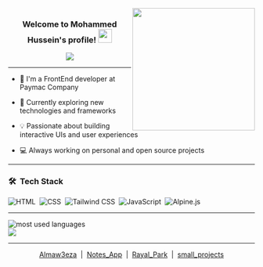 <img width="250" align="right" src="https://c.tenor.com/_DOBjnGspYAAAAAM/code-coding.gif">

<h3 align="center">
  Welcome to Mohammed Hussein's profile!
  <img src="https://media.giphy.com/media/hvRJCLFzcasrR4ia7z/giphy.gif" width="28">
</h3>

<!-- Typing SVG by DenverCoder1 - https://github.com/DenverCoder1/readme-typing-svg -->
<p align="center">
  <a href="https://github.com/DenverCoder1/readme-typing-svg"><img src="https://readme-typing-svg.herokuapp.com/?lines=FrontEnd%20Developer;Always%20learning%20new%20things&font=Fira%20Code&center=true&width=440&height=45&color=f75c7e&vCenter=true&size=22"></a>
</p> 

---

- 🏢 I'm a FrontEnd developer at Paymac Company
- 🌱 Currently exploring new technologies and frameworks
- 💡 Passionate about building interactive UIs and user experiences
 
- 💻 Always working on personal and open source projects

---

### 🛠 &nbsp;Tech Stack
![HTML](https://img.shields.io/badge/-HTML-05122A?style=flat&logo=html5)&nbsp;
![CSS](https://img.shields.io/badge/-CSS-05122A?style=flat&logo=css3&logoColor=1572B6)&nbsp;
![Tailwind CSS](https://img.shields.io/badge/-Tailwind%20CSS-05122A?style=flat&logo=tailwindcss)&nbsp;
![JavaScript](https://img.shields.io/badge/-JavaScript-05122A?style=flat&logo=javascript)&nbsp;
![Alpine.js](https://img.shields.io/badge/-Alpine.js-05122A?style=flat&logo=alpinelinux&logoColor=white)&nbsp;

---

<img align="left" src="https://github-readme-stats.vercel.app/api/top-langs?username=Mohammed-Hussein2&show_icons=true&locale=en&layout=compact&theme=radical" alt="most used languages" />

<br clear="left">

<a href="https://komarev.com/ghpvc/?username=Mohammed-Hussein2&style=for-the-badge">
    <img src="https://komarev.com/ghpvc/?username=Mohammed-Hussein2&style=for-the-badge">
</a> 

---

<p align="center">
  <a href="https://github.com/Mohammed-Hussein2/Almaw3eza">Almaw3eza</a> &nbsp;|&nbsp;
  <a href="https://github.com/Mohammed-Hussein2/Notes_App">Notes_App</a> &nbsp;|&nbsp;
  <a href="https://github.com/Mohammed-Hussein2/Rayal_Park">Rayal_Park</a> &nbsp;|&nbsp;
  <a href="https://github.com/Mohammed-Hussein2/small_projects">small_projects</a>
</p>
